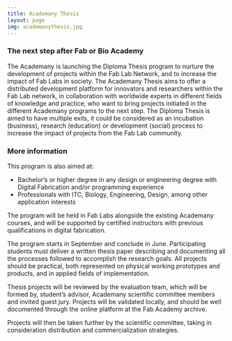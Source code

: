 ```yaml
---
title: Academany Thesis
layout: page
img: academanythesis.jpg
---
```


### The next step after Fab or Bio Academy

The Academany is launching the Diploma Thesis program to nurture the development of projects within the Fab Lab Network, and to increase the impact of Fab Labs in society. The Academany Thesis aims to offer a distributed development platform for innovators and researchers within the Fab Lab network, in collaboration with worldwide experts in different fields of knowledge and practice, who want to bring projects initiated in the different Academany programs to the next step. The Diploma Thesis is aimed to have multiple exits, it could be considered as an incubation (business), research (education) or development (social) process to increase the impact of projects from the Fab Lab community.


### More information

This program is also aimed at:

- Bachelor’s or higher degree in any design or engineering degree with Digital Fabrication and/or programming experience
- Professionals with ITC, Biology, Engineering, Design, among other application interests

The program will be held in Fab Labs alongside the existing Academany courses, and will be supported by certified instructors with previous qualifications in digital fabrication.

The program starts in September and conclude in June. Participating students must deliver a written thesis paper describing and documenting all the processes followed to accomplish the research goals. All projects should be practical, both represented on physical working prototypes and products, and in applied fields of implementation.

Thesis projects will be reviewed by the evaluation team, which will be formed by, student’s advisor, Academany scientific committee members and invited guest jury. Projects will be validated locally, and should be well documented through the online platform at the Fab Academy archive.

Projects will then be taken further by the scientific committee, taking in consideration distribution and commercialization strategies.
